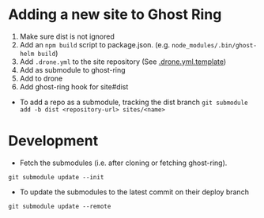 # Adding a new site to Ghost Ring
1. Make sure dist is not ignored
2. Add an `npm build` script to package.json. (e.g. `node_modules/.bin/ghost-helm build`)
3. Add `.drone.yml` to the site repository (See [.drone.yml.template](.drone.yml.template))
4. Add as submodule to ghost-ring
5. Add to drone
6. Add ghost-ring hook for site#dist

- To add a repo as a submodule, tracking the dist branch
`git submodule add -b dist <repository-url> sites/<name>`

# Development
- Fetch the submodules (i.e. after cloning or fetching ghost-ring).

`git submodule update --init`

- To update the submodules to the latest commit on their deploy branch

`git submodule update --remote`
